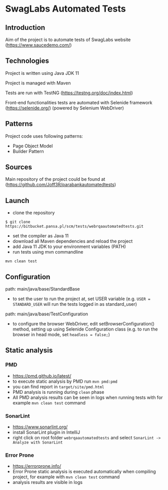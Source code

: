 # SwagLabs Automated Tests
## Introduction
Aim of the project is to automate tests of SwagLabs website (https://www.saucedemo.com/)

## Technologies
Project is written using Java JDK 11

Project is managed with Maven

Tests are run with TestNG (https://testng.org/doc/index.html)

Front-end functionalities tests are automated with Selenide framework (https://selenide.org/) (powered by Selenium WebDriver)

## Patterns
Project code uses following patterns:
- Page Object Model
- Builder Pattern

## Sources
Main repository of the project could be found at (https://github.com/Joff3R/parabankautomatedtests)

## Launch

- clone the repository 
```
$ git clone https://bitbucket.pansa.pl/scm/tests/webrqaautomatedtests.git
```
- set the compiler as Java 11
- download all Maven dependencies and reload the project
- add Java 11 JDK to your environment variables (PATH)
- run tests using mvn commandline
```
mvn clean test
```

## Configuration

path: main/java/base/StandardBase 
- to set the user to run the project at, set USER variable (e.g. ```USER = STANDARD_USER``` will run the tests logged in as standard_user)
  
path: main/java/base/TestConfiguration 
- to configure the browser WebDriver, edit setBrowserConfiguration() method, setting up using Selenide Configuration class (e.g. to run the browser in head mode, set ```headless = false;```)

## Static analysis

### PMD
 - https://pmd.github.io/latest/
 - to execute static analysis by PMD run ```mvn pmd:pmd```
 - you can find report in `target/site/pmd.html`
 - PMD analysis is running during `clean` phase 
 - All PMD analysis results can be seen in logs when running tests with for example `mvn clean test` command 
### SonarLint
 - https://www.sonarlint.org/
 - install SonarLint plugin in IntelliJ
 - right click on root folder `webrqaautomatedtests` and select `SonarLint -> Analyze with SonarLint`

### Error Prone
 - https://errorprone.info/
 - Error Prone static analysis is executed automatically when compiling project, for example with `mvn clean test` command
 - analysis results are visible in logs
